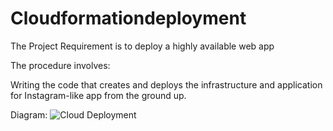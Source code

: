 # Cloudformationdeployment

The Project Requirement is to deploy a highly available web app

The procedure involves:

Writing the code that creates and deploys the infrastructure and application for Instagram-like app from the ground up. 

Diagram:
![Cloud Deployment](https://user-images.githubusercontent.com/78161055/132760481-afcc0815-0948-4d0b-b50d-df46a49b74ee.png)

